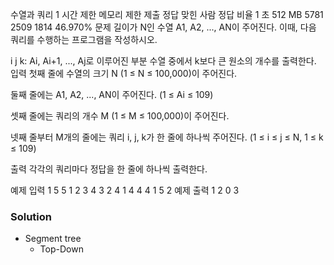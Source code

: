 수열과 쿼리 1
시간 제한	메모리 제한	제출	정답	맞힌 사람	정답 비율
1 초	512 MB	5781	2509	1814	46.970%
문제
길이가 N인 수열 A1, A2, ..., AN이 주어진다. 이때, 다음 쿼리를 수행하는 프로그램을 작성하시오.

i j k: Ai, Ai+1, ..., Aj로 이루어진 부분 수열 중에서 k보다 큰 원소의 개수를 출력한다.
입력
첫째 줄에 수열의 크기 N (1 ≤ N ≤ 100,000)이 주어진다.

둘째 줄에는 A1, A2, ..., AN이 주어진다. (1 ≤ Ai ≤ 109)

셋째 줄에는 쿼리의 개수 M (1 ≤ M ≤ 100,000)이 주어진다.

넷째 줄부터 M개의 줄에는 쿼리 i, j, k가 한 줄에 하나씩 주어진다. (1 ≤ i ≤ j ≤ N, 1 ≤ k ≤ 109)

출력
각각의 쿼리마다 정답을 한 줄에 하나씩 출력한다.

예제 입력 1 
5
5 1 2 3 4
3
2 4 1
4 4 4
1 5 2
예제 출력 1 
2
0
3

### Solution
- Segment tree
	- Top-Down